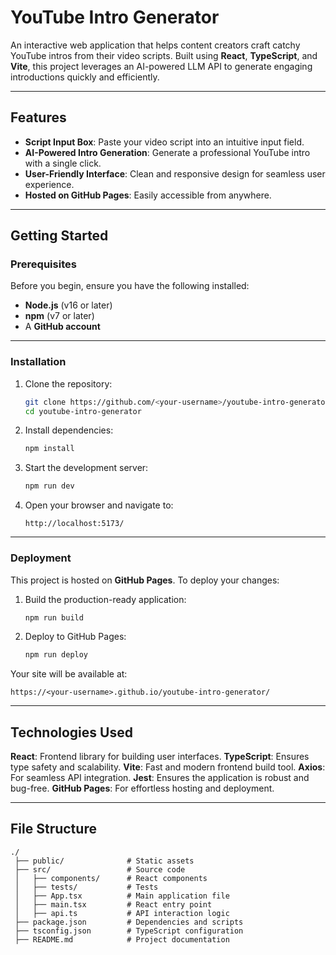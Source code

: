 # YouTube Intro Generator

An interactive web application that helps content creators craft catchy YouTube intros from their video scripts. Built using **React**, **TypeScript**, and **Vite**, this project leverages an AI-powered LLM API to generate engaging introductions quickly and efficiently.

---

## **Features**

- **Script Input Box**: Paste your video script into an intuitive input field.
- **AI-Powered Intro Generation**: Generate a professional YouTube intro with a single click.
- **User-Friendly Interface**: Clean and responsive design for seamless user experience.
- **Hosted on GitHub Pages**: Easily accessible from anywhere.

---

## **Getting Started**

### Prerequisites

Before you begin, ensure you have the following installed:

- **Node.js** (v16 or later)
- **npm** (v7 or later)
- A **GitHub account**

---

### Installation

1. Clone the repository:

   ```bash
   git clone https://github.com/<your-username>/youtube-intro-generator.git
   cd youtube-intro-generator
   ```

2. Install dependencies:

   ```bash
   npm install
   ```

3. Start the development server:

   ```bash
   npm run dev
   ```

4. Open your browser and navigate to:

   ```arduino
   http://localhost:5173/
   ```

---

### Deployment
This project is hosted on **GitHub Pages**. To deploy your changes:

1. Build the production-ready application:

   ```bash
   npm run build
   ```

2. Deploy to GitHub Pages:

   ```bash
   npm run deploy
   ```

Your site will be available at:



   ```arduino
   https://<your-username>.github.io/youtube-intro-generator/
   ```

---

## Technologies Used

**React**: Frontend library for building user interfaces.
**TypeScript**: Ensures type safety and scalability.
**Vite**: Fast and modern frontend build tool.
**Axios**: For seamless API integration.
**Jest**: Ensures the application is robust and bug-free.
**GitHub Pages**: For effortless hosting and deployment.

---

## File Structure

```plaintext
./
 ├── public/              # Static assets
 ├── src/                 # Source code
 │   ├── components/      # React components
 │   ├── tests/           # Tests
 │   ├── App.tsx          # Main application file
 │   ├── main.tsx         # React entry point
 │   ├── api.ts           # API interaction logic
 ├── package.json         # Dependencies and scripts
 ├── tsconfig.json        # TypeScript configuration
 ├── README.md            # Project documentation
 ```